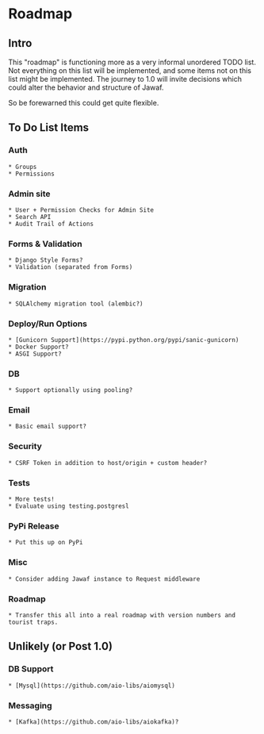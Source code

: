 # Roadmap

## Intro

This "roadmap" is functioning more as a very informal unordered TODO list. Not everything on this list will be implemented, and some items not on this list might be implemented. The journey to 1.0 will invite decisions which could alter the behavior and structure of Jawaf.

So be forewarned this could get quite flexible.


## To Do List Items

### Auth
    * Groups
    * Permissions

### Admin site
    * User + Permission Checks for Admin Site
    * Search API
    * Audit Trail of Actions

### Forms & Validation
    * Django Style Forms?
    * Validation (separated from Forms)

### Migration
    * SQLAlchemy migration tool (alembic?)

### Deploy/Run Options
    * [Gunicorn Support](https://pypi.python.org/pypi/sanic-gunicorn)
    * Docker Support?
    * ASGI Support?

### DB
    * Support optionally using pooling?

### Email
    * Basic email support?

### Security
    * CSRF Token in addition to host/origin + custom header?

### Tests
    * More tests!
    * Evaluate using testing.postgresl

### PyPi Release
    * Put this up on PyPi

### Misc
    * Consider adding Jawaf instance to Request middleware

### Roadmap
    * Transfer this all into a real roadmap with version numbers and tourist traps.

## Unlikely (or Post 1.0)

### DB Support
    * [Mysql](https://github.com/aio-libs/aiomysql)

### Messaging
    * [Kafka](https://github.com/aio-libs/aiokafka)?
